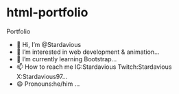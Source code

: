 # html-portfolio
Portfolio
- 👋 Hi, I’m @Stardavious
- 👀 I’m interested in web development & animation...
- 🌱 I’m currently learning Bootstrap...
- 📫 How to reach me IG:Stardavious Twitch:Stardavious X:Stardavious97...
- 😄 Pronouns:he/him ...

